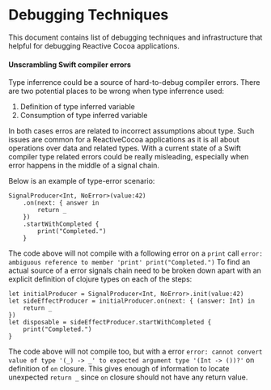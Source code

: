 # Debugging Techniques

This document contains list of debugging techniques and infrastructure that helpful for debugging Reactive Cocoa applications.

#### Unscrambling Swift compiler errors

Type inferrence could be a source of hard-to-debug compiler errors. There are two potential places to be wrong when type inferrence used:

1. Definition of type inferred variable
2. Consumption of type inferred variable

In both cases erros are related to incorrect assumptions about type. Such issues are common for a ReactiveCocoa applications as it is all about operations over data and related types. With a current state of a Swift compiler type related errors could be really misleading, especially when error happens in the middle of a signal chain. 

Below is an example of type-error scenario:

```
SignalProducer<Int, NoError>(value:42)
    .on(next: { answer in
        return _
    })
    .startWithCompleted {
        print("Completed.")
    }
```

The code above will not compile with a following error on a `print` call `error: ambiguous reference to member 'print'
print("Completed.")` To find an actual source of a error signals chain need to be broken down apart with an explicit definition of clojure types on each of the steps:

```
let initialProducer = SignalProducer<Int, NoError>.init(value:42)
let sideEffectProducer = initialProducer.on(next: { (answer: Int) in
    return _
})
let disposable = sideEffectProducer.startWithCompleted {
    print("Completed.")
}
```

The code above will not compile too, but with a error `error: cannot convert value of type '(_) -> _' to expected argument type '(Int -> ())?'` on definition of `on` closure. This gives enough of information to locate unexpected `return _` since `on` closure should not have any return value.
